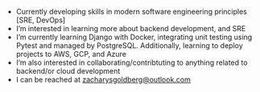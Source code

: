 - Currently developing skills in modern software engineering principles [SRE, DevOps]
- I’m interested in learning more about backend development, and SRE
- I’m currently learning Django with Docker, integrating unit testing using Pytest and managed by PostgreSQL. Additionally, learning to deploy projects to AWS, GCP, and Azure
- I’m also interested in collaborating/contribtuting to anything related to backend/or cloud development
- I can be reached at zacharysgoldberg@outlook.com

<!---
zacharysgoldberg/zacharysgoldberg is a ✨ special ✨ repository because its `README.md` (this file) appears on your GitHub profile.
You can click the Preview link to take a look at your changes.
--->
